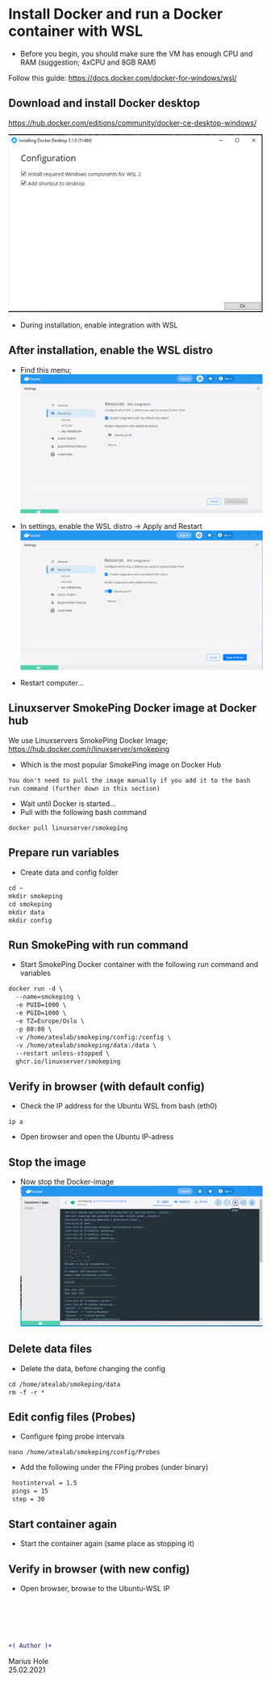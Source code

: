 # Install Docker and run a Docker container with WSL

- Before you begin, you should make sure the VM has enough CPU and RAM (suggestion; 4xCPU and 8GB RAM)

Follow this guide: https://docs.docker.com/docker-for-windows/wsl/

## Download and install Docker desktop

https://hub.docker.com/editions/community/docker-ce-desktop-windows/

![x](/04-Marius/00-files/docker-wsl2-01.png "x")
- During installation, enable integration with WSL


## After installation, enable the WSL distro

- Find this menu;
![x](/04-Marius/00-files/docker-wsl2-02.png "x")  

- In settings, enable the WSL distro -> Apply and Restart
![x](/04-Marius/00-files/docker-wsl2-03.png "x")
- Restart computer...

## Linuxserver SmokePing Docker image at Docker hub

We use Linuxservers SmokePing Docker Image;
https://hub.docker.com/r/linuxserver/smokeping
- Which is the most popular SmokePing image on Docker Hub  

```+
You don't need to pull the image manually if you add it to the bash run command (further down in this section) 
```

- Wait until Docker is started...  
- Pull with the following bash command  

```
docker pull linuxserver/smokeping
```

## Prepare run variables 

- Create data and config folder
```
cd ~
mkdir smokeping
cd smokeping
mkdir data
mkdir config
```

## Run SmokePing with run command

- Start SmokePing Docker container with the following run command and variables
```
docker run -d \
  --name=smokeping \
  -e PUID=1000 \
  -e PGID=1000 \
  -e TZ=Europe/Oslo \
  -p 80:80 \
  -v /home/atealab/smokeping/config:/config \
  -v /home/atealab/smokeping/data:/data \
  --restart unless-stopped \
  ghcr.io/linuxserver/smokeping
```


## Verify in browser (with default config)

- Check the IP address for the Ubuntu WSL from bash (eth0)
```
ip a
```
- Open browser and open the Ubuntu IP-adress

## Stop the image

- Now stop the Docker-image
![x](/04-Marius/00-files/docker-wsl2-04.png "x")



## Delete data files

- Delete the data, before changing the config
```
cd /home/atealab/smokeping/data
rm -f -r *
```

## Edit config files (Probes)

- Configure fping probe intervals
```
nano /home/atealab/smokeping/config/Probes
```
- Add the following under the FPing probes (under binary)
```
 hostinterval = 1.5
 pings = 15
 step = 30
```

## Start container again
- Start the container again (same place as stopping it)

## Verify in browser (with new config)
- Open browser, browse to the Ubuntu-WSL IP

<br><br><br><br>

```diff
+( Author )+
```
Marius Hole  
25.02.2021
